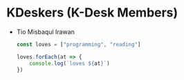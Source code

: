# KDeskers (K-Desk Members)

* Tio Misbaqul Irawan
    ```js
    const loves = ["programming", "reading"]

    loves.forEach(at => {
        console.log(`loves ${at}`)
    })
    ```

